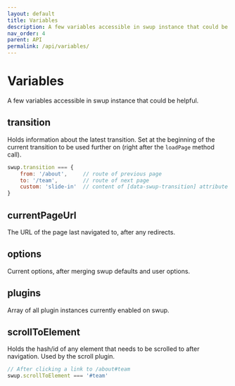 ```yaml
---
layout: default
title: Variables
description: A few variables accessible in swup instance that could be helpful
nav_order: 4
parent: API
permalink: /api/variables/
---
```


# Variables

A few variables accessible in swup instance that could be helpful.

## transition

Holds information about the latest transition. Set at the beginning of the current transition to be used further on (right after the `loadPage` method call).

```javascript
swup.transition === {
    from: '/about',     // route of previous page
    to: '/team',        // route of next page
    custom: 'slide-in'  // content of [data-swup-transition] attribute or customTransition property passed to loadPage()
}
```

## currentPageUrl

The URL of the page last navigated to, after any redirects.

## options

Current options, after merging swup defaults and user options.

## plugins

Array of all plugin instances currently enabled on swup.

## scrollToElement

Holds the hash/id of any element that needs to be scrolled to after navigation. Used by the scroll plugin.

```javascript
// After clicking a link to /about#team
swup.scrollToElement === '#team'
```
